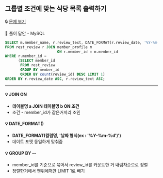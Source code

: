 ## **그룹별 조건에 맞는 식당 목록 출력하기**

🔒 [문제 보기](https://school.programmers.co.kr/learn/courses/30/lessons/131124)

🔑 풀이 답안 - MySQL

```SQL
SELECT m.member_name, r.review_text, DATE_FORMAT(r.review_date, '%Y-%m-%d') as REVIEW_DATE
FROM rest_review r JOIN member_profile m
                        ON r.member_id = m.member_id
WHERE r.member_id =
      (SELECT member_id
       FROM rest_review
       GROUP BY member_id
       ORDER BY count(review_id) DESC LIMIT 1)
ORDER BY r.review_date ASC, r.review_text ASC;
```

------

#### 💡 JOIN ON

- **테이블명 a JOIN 테이블명 b ON 조건**
- 조건 - member_id가 같은거끼리 조인

#### 💡 DATE_FORMAT()

- **DATE_FORMAT(컬럼명, '날짜 형식(ex : '%Y-%m-%d')')**
- 데이트 포맷 동일하게 맞춰줌

#### 💡 GROUP BY --

- member_id를 기준으로 묶어서 review_id를 카운트한 거 내림차순으로 정렬
- 정렬한거에서 맨위에꺼만 LIMIT 1로 빼기